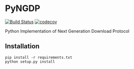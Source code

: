 # PyNGDP

[![Build Status](https://travis-ci.org/icyblade/pyngdp.svg?branch=master)](https://travis-ci.org/icyblade/pyngdp) [![codecov](https://codecov.io/gh/icyblade/pyngdp/branch/master/graph/badge.svg)](https://codecov.io/gh/icyblade/pyngdp)

Python Implementation of Next Generation Download Protocol


## Installation
```
pip install -r requirements.txt
python setup.py install
```